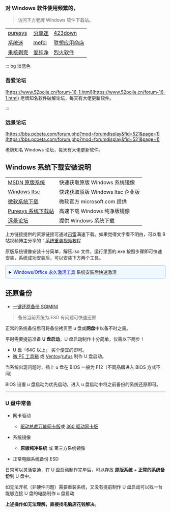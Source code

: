 ###  对 Windows 软件使用频繁的，
>  访问下方老牌 Windows 软件下载站。

| |  | |
| ----- | ------- | ------ |
| [puresys](https://www.puresys.net/windows%e8%bd%af%e4%bb%b6) | [分享迷](https://www.fenxm.com/pc) | [423down](https://www.423down.com/zd423) |
| [系统迷](https://www.xitmi.com/software/pcsoft) | [mefcl](https://www.mefcl.com/category/pcsoft) | [联想应用商店](https://lestore.lenovo.com/cate/soft) |
| [果核剥壳](https://www.ghxi.com/category/all/pcsoft) | [爱纯净](http://www.aichunjing.com/soft/) | [烈火软件](https://apphot.cc/category/software) |


::: bg 淡蓝色
### **吾爱论坛**
[https://www.52pojie.cn/forum-16-1.html](https://www.52pojie.cn/forum-16-1.html)
老牌知名软件破解论坛，每天有大佬更新软件。

:::

### **远景论坛**

[https://bbs.pcbeta.com/forum.php?mod=forumdisplay&fid=521&page=1](https://bbs.pcbeta.com/forum.php?mod=forumdisplay&fid=521&page=1)

老牌知名 Windows 论坛，每天有大佬更新软件。


##  **Windows 系统下载安装说明**

| |  |
| ----- | ------- |
| [MSDN 原版系统](https://uupdump.net/) | 快速获取原版 Windows 系统镜像 |
| [Windows ltsc](https://massgrave.dev/windows_ltsc_links) | 快速获取原版 Windows ltsc 企业版 |
| [微软系统下载](https://www.microsoft.com/zh-cn/software-download) | 微软官方 microsoft.com 提供 |
| [Puresys 系统下载站](https://sys.puresys.net/) | 高速下载 Windows 纯净版镜像 |
| [远景论坛](https://bbs.pcbeta.com/forum.php?mod=forumdisplay&fid=563&page=1) | 提供 Windows 系统下载 |

上方链接提供的资源链接可通过[迅雷](https://iui.su/3702/)满速下载。如果觉得文字看不明白，可以看 B 站视频博主分享的：[系统重装视频教程](https://zhuangit.ababtools.com/videos)

原版系统镜像安装十分简单，解压.iso 文件，运行里面的.exe 按照步骤即可快速安装，系统成功安装后，可以安装下方两个工具。



<details style="border: 1px solid #a0c4ff; background-color: #f0f8ff; border-radius: 5px; padding: 10px; margin: 10px 0;">
  <summary>  <span  style="cursor: pointer; outline: none;color:blue">  Windows/Office 永久激活工具 </span>系统安装后快速激活</summary>
  <div style="padding: 10px; background-color: #f0f8ff; border-radius: 0 0 5px 5px; margin-top: 8px;">

>  收集了多种 Windows/Office 激活方式，任选其一即可。

打开 PowerShell（不是 CMD）。请右键单击 Windows 开始菜单并选择**终端管理员**。  
>复制并粘贴下面的代码，输入数字 1 或 3，然后按 Enter 键即可自动激活。

```
 irm https://get.activated.win | iex
```

HWID：进行 Windows 激活。 
Ohook ：给 Office 激活。
TSforge：适用所有 windows 版本。

[https://kms.cx](https://kms.cx/)

网页选择需要激活的版本，使用脚本一键激活 windows/office

一款持续更新，简洁易用的 Windows/Office 激活工具。

[密码: 9xum](https://wwi.lanzoup.com/b05gumbe)

下载地址由 [HEU\_KMS\_Activator](https://github.com/zbezj/HEU_KMS_Activator/releases) 提供，如有压缩密码为：**HEU168**
  </div>
</details>



## 还原备份

*   [一键还原备份 SGIMINI](https://www.sysceo.com/Software-softwarei-id-253.html)
>  备份当前系统为.ESD 有问题可快速还原

正常的系统备份后可将备份拷贝至 u 盘或**网盘**中以备不时之需。

平时需要提前准备 **U 盘启动**，U 盘启动制作十分简单，仅需以下两步！

*   U 盘「64G 以上」 买个便宜的即可。
*   [微 PE 工具箱](http://www.wepe.com.cn/download.html) 或 [Ventoy](https://www.ventoy.net/cn/)/[rufus](https://rufus.ie/zh/?iui.su) 制作 U 盘启动。

当系统出现问题时，插上 u 盘在 BIOS 一般为 F12（不同品牌进入 BIOS 方式不同）

BIOS 设置 u 盘启动为优先启动，进入 u 盘启动中将之前备份的系统还原即可。

* * *

### **U 盘中常备**

*   网卡驱动
    
    *   [驱动总裁万能网卡版](https://www.sysceo.com/software-softwarei-id-245.html)或 [360 驱动网卡版](http://www.360.cn/qudongdashi/?iui.su)
*   系统镜像
    
    *   **原版纯净系统** 或 第三方系统镜像
*   正常电脑系统备份.ESD

日常可以灵活变通，在 U 盘启动制作完毕后，可以存放 **原版系统** + **正常的系统备份**到 U 盘中。



如无法开机（非硬件问题）需要重装系统，又没有提前制作 U 盘启动可以找一台能够连接 U 盘的电脑制作 u 盘启动

**上述操作如无法理解，直接找电脑店花钱解决。** 
